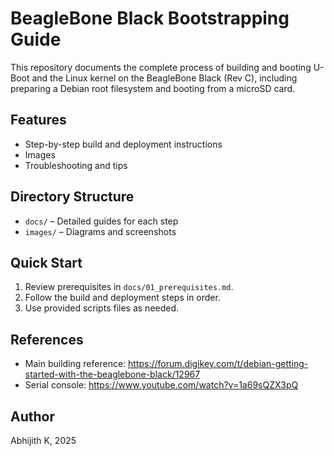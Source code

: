 # BeagleBone Black Bootstrapping Guide

This repository documents the complete process of building and booting U-Boot and the Linux kernel on the BeagleBone Black (Rev C), including preparing a Debian root filesystem and booting from a microSD card.

## Features

- Step-by-step build and deployment instructions
- Images
- Troubleshooting and tips

## Directory Structure

- `docs/` – Detailed guides for each step
- `images/` – Diagrams and screenshots

## Quick Start

1. Review prerequisites in `docs/01_prerequisites.md`.
2. Follow the build and deployment steps in order.
3. Use provided scripts files as needed.

## References
- Main building reference: https://forum.digikey.com/t/debian-getting-started-with-the-beaglebone-black/12967
- Serial console:  https://www.youtube.com/watch?v=1a69sQZX3pQ


## Author

Abhijith K, 2025

